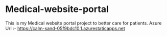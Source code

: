 # Medical-website-portal
This is my Medical website portal project to better care for patients.
Azure Url :- https://calm-sand-05f9bdc10.1.azurestaticapps.net
